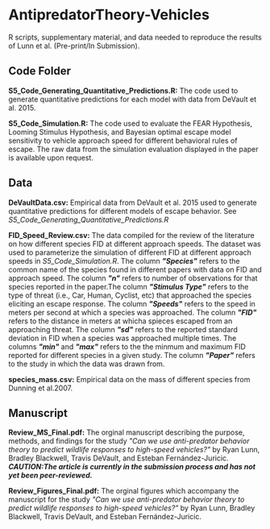 # AntipredatorTheory-Vehicles
R scripts, supplementary material, and data needed to reproduce the results of Lunn et al. (Pre-print/In Submission).

## Code Folder

**S5_Code_Generating_Quantitative_Predictions.R:** The code used to generate quantitative predictions for each model with data from DeVault et al. 2015.  

**S5_Code_Simulation.R:** The code used to evaluate the FEAR Hypothesis, Looming Stimulus Hypothesis, and Bayesian optimal escape model sensitivity to vehicle approach speed for different behavioral rules of escape. The raw data from the simulation evaluation displayed in the paper is available upon request. 

## Data

**DeVaultData.csv:** Empirical data from DeVault et al. 2015 used to generate quantitative predictions for different models of escape behavior. See *S5_Code_Generating_Quantitative_Predictions.R*

**FID_Speed_Review.csv:** The data compiled for the review of the literature on how different species FID at different approach speeds. The dataset was used to parameterize the simulation of different FID at different approach speeds in *S5_Code_Simulation.R*. The column ***"Species"*** refers to the common name of the species found in different papers with data on FID and approach speed. The column ***"n"*** refers to number of observations for that species reported in the paper.The column ***"Stimulus Type"*** refers to the type of threat (i.e., Car, Human, Cyclist, etc) that approached the species eliciting an escape response. The column ***"Speeds"*** refers to the speed in meters per second at which a species was approached. The column ***"FID"*** refers to the distance in meters at whicha  spieces escaped from an approaching threat. The column ***"sd"*** refers to the reported standard deviation in FID when a species was approached multiple times. The columns ***"min"*** and ***"max"*** refers to the  the minmum and maximum FID reported for different species in a given study. The column ***"Paper"*** refers to the study in which the data was drawn from. 

**species_mass.csv:** Empirical data on the mass of different species from Dunning et al.2007. 

## Manuscript

**Review_MS_Final.pdf:** The orginal manuscript describing the purpose, methods, and findings for the study *"Can we use anti-predator behavior theory to predict wildlife responses to high-speed vehicles?"* by Ryan Lunn, Bradley Blackwell, Travis DeVault, and Esteban Fernández-Juricic. ***CAUTION:The article is currently in the submission process and has not yet been peer-reviewed.*** 

**Review_Figures_Final.pdf:** The orginal figures which accompany the manuscript for the study *"Can we use anti-predator behavior theory to predict wildlife responses to high-speed vehicles?"* by Ryan Lunn, Bradley Blackwell, Travis DeVault, and Esteban Fernández-Juricic. 
